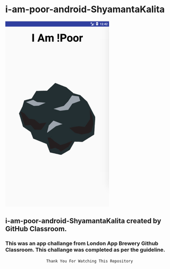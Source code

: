 # i-am-poor-android-ShyamantaKalita
![Screenshot](final_screenshoot.png)
<br>
<h2>i-am-poor-android-ShyamantaKalita created by GitHub Classroom.</h2>
<h3>This was an app challange from London App Brewery Github Classroom.
This challange was completed as per the guideline.</h3>
			
					  Thank You For Watching This Repository
